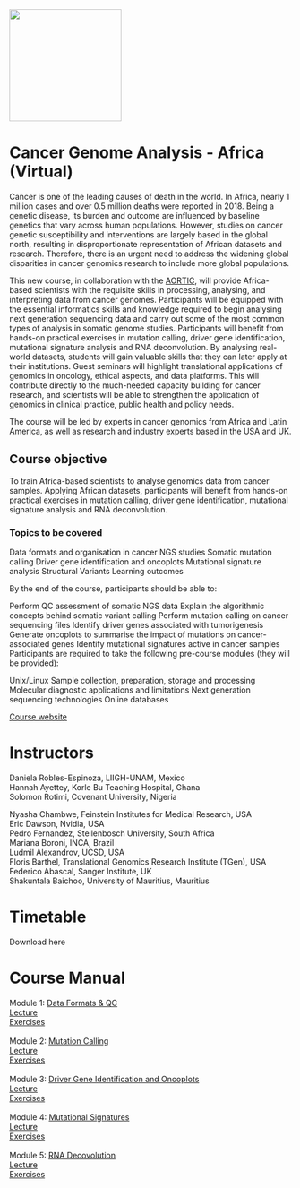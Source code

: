 <img src="https://coursesandconferences.wellcomeconnectingscience.org/wp-content/themes/wcc_courses_and_conferences/dist/assets/svg/logo.svg" width="200" height="200">

# Cancer Genome Analysis - Africa (Virtual)

Cancer is one of the leading causes of death in the world. In Africa, nearly 1 million cases and over 0.5 million deaths were reported in 2018. Being a genetic disease, its burden and outcome are influenced by baseline genetics that vary across human populations. However, studies on cancer genetic susceptibility and interventions are largely based in the global north, resulting in disproportionate representation of African datasets and research. Therefore, there is an urgent need to address the widening global disparities in cancer genomics research to include more global populations. 

This new course, in collaboration with the <a href="https://aortic-africa.org/" target="_blank">AORTIC</a>, will provide Africa-based scientists with the requisite skills in processing, analysing, and interpreting data from cancer genomes. Participants will be equipped with the essential informatics skills and knowledge required to begin analysing next generation sequencing data and carry out some of the most common types of analysis in somatic genome studies.  Participants will benefit from hands-on practical exercises in mutation calling, driver gene identification, mutational signature analysis and RNA deconvolution. By analysing real-world datasets, students will gain valuable skills that they can later apply at their institutions. Guest seminars will highlight translational applications of genomics in oncology, ethical aspects, and data platforms. This will contribute directly to the much-needed capacity building for cancer research, and scientists will be able to strengthen the application of genomics in clinical practice, public health and policy needs. 

The course will be led by experts in cancer genomics from Africa and Latin America, as well as research and industry experts based in the USA and UK. 

## Course objective

To train Africa-based scientists to analyse genomics data from cancer samples. Applying African datasets, participants will benefit from hands-on practical exercises in mutation calling, driver gene identification, mutational signature analysis and RNA deconvolution.

### Topics to be covered

Data formats and organisation in cancer NGS studies
Somatic mutation calling
Driver gene identification and oncoplots
Mutational signature analysis
Structural Variants
Learning outcomes

By the end of the course, participants should be able to:

Perform QC assessment of somatic NGS data
Explain the algorithmic concepts behind somatic variant calling 
Perform mutation calling on cancer sequencing files 
Identify driver genes associated with tumorigenesis
Generate oncoplots to summarise the impact of mutations on cancer-associated genes
Identify mutational signatures active in cancer samples
Participants are required to take the following pre-course modules (they will be provided):

Unix/Linux
Sample collection, preparation, storage and processing
Molecular diagnostic applications and limitations
Next generation sequencing technologies
Online databases

<a href="https://coursesandconferences.wellcomeconnectingscience.org/event/cancer-genome-analysis-africa-virtual-20220912/" target="_blank">Course website</a>

# Instructors

Daniela Robles-Espinoza, LIIGH-UNAM, Mexico<br>
Hannah Ayettey, Korle Bu Teaching Hospital, Ghana<br>
Solomon Rotimi, Covenant University, Nigeria<br>

Nyasha Chambwe, Feinstein Institutes for Medical Research, USA<br>
Eric Dawson, Nvidia, USA<br>
Pedro Fernandez, Stellenbosch University, South Africa<br>
Mariana Boroni, INCA, Brazil<br>
Ludmil Alexandrov, UCSD, USA<br>
Floris Barthel, Translational Genomics Research Institute (TGen), USA<br>
Federico Abascal, Sanger Institute, UK<br>
Shakuntala Baichoo, University of Mauritius, Mauritius<br>

# Timetable

Download here

# Course Manual

Module 1: <a href="https://github.com/WCSCourses/cancer_genome_analysis_africa/tree/main/modules/Data%20formats%20and%20QC">Data Formats & QC</a><br>
<a href="https://github.com/WCSCourses/cancer_genome_analysis_africa/blob/main/modules/Data%20formats%20and%20QC/Module_1_Lecture_Data_formats.pptx">Lecture</a><br>
<a href="https://github.com/WCSCourses/cancer_genome_analysis_africa/blob/main/modules/Data%20formats%20and%20QC/data_formats_exercises.pdf">Exercises</a><br><br>
Module 2: <a href="https://github.com/WCSCourses/cancer_genome_analysis_africa/tree/main/modules/Mutation%20calling">Mutation Calling</a><br>
<a href="https://github.com/WCSCourses/cancer_genome_analysis_africa/blob/main/modules/Mutation%20calling/Cancer%20Genomics%20Course%20-%20Somatic%20Variant%20Calling.pdf">Lecture</a><br>
<a href="https://github.com/WCSCourses/cancer_genome_analysis_africa/blob/main/modules/Mutation%20calling/mutation_calling_exercises.md">Exercises</a><br><br>
Module 3: <a href="https://github.com/WCSCourses/cancer_genome_analysis_africa/tree/main/modules/Driver%20gene%20and%20oncoplots">Driver Gene Identification and Oncoplots</a><br>
<a href="https://github.com/WCSCourses/cancer_genome_analysis_africa/blob/main/modules/Driver%20gene%20and%20oncoplots/Drivers_in_cancer_vF.pdf">Lecture</a><br>
<a href="https://github.com/WCSCourses/cancer_genome_analysis_africa/tree/main/modules/Driver%20gene%20and%20oncoplots/Exercises">Exercises</a><br><br>
Module 4: <a href="https://github.com/WCSCourses/cancer_genome_analysis_africa/tree/main/modules/Mutational%20Signatures">Mutational Signatures</a><br>
<a href="https://github.com/WCSCourses/cancer_genome_analysis_africa/blob/main/modules/Mutational%20Signatures/Module_4_Lecture_MutationalSignatures_final.pdf">Lecture</a><br>
<a href="https://github.com/WCSCourses/cancer_genome_analysis_africa/blob/main/modules/Mutational%20Signatures/SigProfilerExtractor_exercises_final.pdf">Exercises</a><br><br>
Module 5: <a href="https://github.com/WCSCourses/cancer_genome_analysis_africa/tree/main/modules/RNA%20deconvolution">RNA Decovolution</a><br>
<a href="https://github.com/WCSCourses/cancer_genome_analysis_africa/tree/main/modules/RNA%20deconvolution">Lecture</a><br>
<a href="https://github.com/WCSCourses/cancer_genome_analysis_africa/tree/main/modules/RNA%20deconvolution">Exercises</a><br><br>
